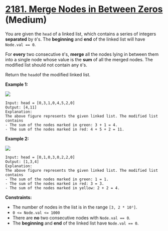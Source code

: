 # [2181. Merge Nodes in Between Zeros][link] (Medium)

[link]: https://leetcode.com/problems/merge-nodes-in-between-zeros/

You are given the `head` of a linked list, which contains a series of integers **separated** by
`0`'s. The **beginning** and **end** of the linked list will have `Node.val == 0`.

For **every** two consecutive `0`'s, **merge** all the nodes lying in between them into a single
node whose value is the **sum** of all the merged nodes. The modified list should not contain any
`0`'s.

Return the `head`of the modified linked list.

**Example 1:**

![](https://assets.leetcode.com/uploads/2022/02/02/ex1-1.png)

```
Input: head = [0,3,1,0,4,5,2,0]
Output: [4,11]
Explanation:
The above figure represents the given linked list. The modified list contains
- The sum of the nodes marked in green: 3 + 1 = 4.
- The sum of the nodes marked in red: 4 + 5 + 2 = 11.
```

**Example 2:**

![](https://assets.leetcode.com/uploads/2022/02/02/ex2-1.png)

```
Input: head = [0,1,0,3,0,2,2,0]
Output: [1,3,4]
Explanation:
The above figure represents the given linked list. The modified list contains
- The sum of the nodes marked in green: 1 = 1.
- The sum of the nodes marked in red: 3 = 3.
- The sum of the nodes marked in yellow: 2 + 2 = 4.
```

**Constraints:**

- The number of nodes in the list is in the range `[3, 2 * 10⁵]`.
- `0 <= Node.val <= 1000`
- There are **no** two consecutive nodes with `Node.val == 0`.
- The **beginning** and **end** of the linked list have `Node.val == 0`.
